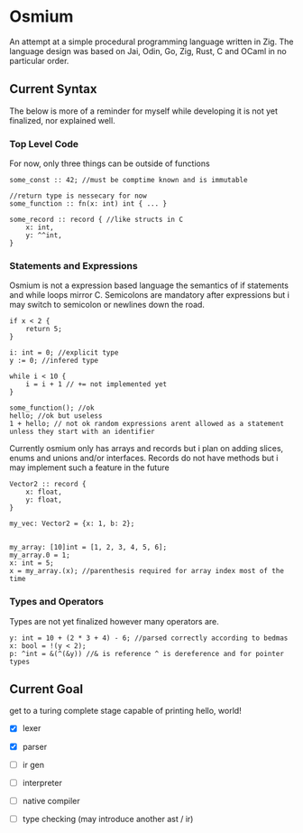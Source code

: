 # Osmium
An attempt at a simple procedural programming language written in Zig. The language design was based on Jai, Odin, Go, Zig, Rust, C and OCaml in no particular order.

## Current Syntax
The below is more of a reminder for myself while developing it is not yet finalized, nor explained well.

### Top Level Code
For now, only three things can be outside of functions
```odin
some_const :: 42; //must be comptime known and is immutable

//return type is nessecary for now
some_function :: fn(x: int) int { ... }

some_record :: record { //like structs in C
    x: int,
    y: ^^int,
}

```

### Statements and Expressions
Osmium is not a expression based language the semantics of if statements and while loops mirror C.
Semicolons are mandatory after expressions but i may switch to semicolon or newlines down the road.

```odin
if x < 2 {
    return 5;
}

i: int = 0; //explicit type
y := 0; //infered type

while i < 10 {
    i = i + 1 // += not implemented yet
}

some_function(); //ok
hello; //ok but useless
1 + hello; // not ok random expressions arent allowed as a statement unless they start with an identifier
```

Currently osmium only has arrays and records but i plan on adding slices, enums and unions and/or interfaces.
Records do not have methods but i may implement such a feature in the future
```odin
Vector2 :: record {
    x: float,
    y: float,
}

my_vec: Vector2 = {x: 1, b: 2};


my_array: [10]int = [1, 2, 3, 4, 5, 6];
my_array.0 = 1;
x: int = 5;
x = my_array.(x); //parenthesis required for array index most of the time

```

### Types and Operators
Types are not yet finalized however many operators are.
```
y: int = 10 + (2 * 3 + 4) - 6; //parsed correctly according to bedmas
x: bool = !(y < 2);
p: ^int = &(^(&y)) //& is reference ^ is dereference and for pointer types

```

## Current Goal
get to a turing complete stage capable of printing hello, world!
- [x] lexer
- [x] parser
- [ ] ir gen
- [ ] interpreter
- [ ] native compiler
- [ ] type checking (may introduce another ast / ir)

